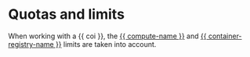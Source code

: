 # Quotas and limits

When working with a {{ coi }}, the [{{ compute-name }}](../../compute/concepts/limits.md) and [{{ container-registry-name }}](../../container-registry/concepts/limits.md) limits are taken into account.

